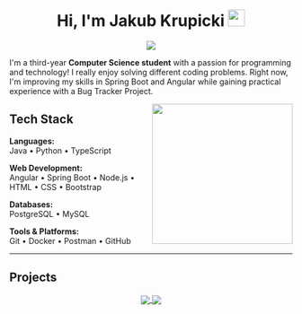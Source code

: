 <h1 align="center">Hi, I'm Jakub Krupicki <img width="30px" src="https://raw.githubusercontent.com/iampavangandhi/iampavangandhi/master/gifs/Hi.gif"></h1>
<p align="center">
  <a href="https://github.com/DenverCoder1/readme-typing-svg">
    <img src="https://readme-typing-svg.herokuapp.com/?font=Source+Code+Pro&color=00bfff&size=20&lines=Welcome+to+my+GitHub+Profile!;I'm+a+3rd+year+Computer+Science+student;Learning+new+technologies+every+day!"/>
  </a>
</p>

<p align="left">
  I'm a third-year <strong>Computer Science student</strong> with a passion for programming and technology! I really enjoy solving different coding problems. Right now, I'm improving my skills in Spring Boot and Angular while gaining practical experience with a Bug Tracker Project.
</p>

<picture> <img align="right" src="https://github-readme-stats.vercel.app/api/top-langs/?username=JAQBKRU&layout=compact&theme=radical" width = 250px height = 250px></picture>

## Tech Stack
**Languages:**  
Java • Python • TypeScript

**Web Development:**  
Angular • Spring Boot • Node.js • HTML • CSS • Bootstrap

**Databases:**  
PostgreSQL • MySQL

**Tools & Platforms:**  
Git • Docker • Postman • GitHub

<!--**Current Projects**:  
BugTracker Project - [Check out!](https://github.com/JAQBKRU/)
-->
---

<!-- Section for Projects -->
<h2>Projects</h2>
<div align="center">
  <a href="https://github.com/JAQBKRU/PROJECT_1">
    <img align="center" src="https://github-readme-stats.vercel.app/api/pin/?username=JAQBKRU&repo=JAQBKRU&theme=tokyonight" />
  </a> 
  <a href="https://github.com/JAQBKRU/PROJECT_2">
    <img align="center" src="https://github-readme-stats.vercel.app/api/pin/?username=JAQBKRU&repo=JAQBKRU&theme=tokyonight" />
  </a> 
</div>

<!-- Technologies I Know -->
<!--<div align="center">
  <h2>Technologies That I Know</h2>
  <p>
    <a href="https://skillicons.dev">
      <img src="https://skillicons.dev/icons?i=angular,bootstrap,cpp,css,docker,fastapi,git,js,php,postman,postgres,py,react,spring,unity,ubuntu,java,github,html,linux,mysql=14" />
    </a>
  </p>
</div>
-->
